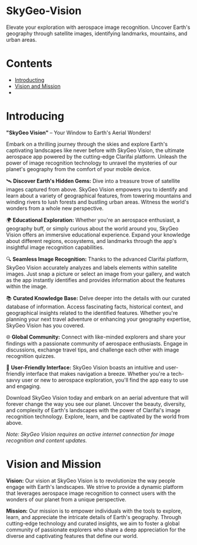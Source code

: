 # SkyGeo-Vision
Elevate your exploration with aerospace image recognition. Uncover Earth's geography through satellite images, identifying landmarks, mountains, and urban areas. 

# Contents
 - [Introducting](#introducing)
 - [Vision and Mission](#vision-and-mission)
 - 
# Introducing 

**"SkyGeo Vision"** – Your Window to Earth's Aerial Wonders!

Embark on a thrilling journey through the skies and explore Earth's captivating landscapes like never before with SkyGeo Vision, the ultimate aerospace app powered by the cutting-edge Clarifai platform. Unleash the power of image recognition technology to unravel the mysteries of our planet's geography from the comfort of your mobile device.

🛰️ **Discover Earth's Hidden Gems:** Dive into a treasure trove of satellite images captured from above. SkyGeo Vision empowers you to identify and learn about a variety of geographical features, from towering mountains and winding rivers to lush forests and bustling urban areas. Witness the world's wonders from a whole new perspective.

🌍 **Educational Exploration:** Whether you're an aerospace enthusiast, a geography buff, or simply curious about the world around you, SkyGeo Vision offers an immersive educational experience. Expand your knowledge about different regions, ecosystems, and landmarks through the app's insightful image recognition capabilities.

🔍 **Seamless Image Recognition:** Thanks to the advanced Clarifai platform, SkyGeo Vision accurately analyzes and labels elements within satellite images. Just snap a picture or select an image from your gallery, and watch as the app instantly identifies and provides information about the features within the image.

📚 **Curated Knowledge Base:** Delve deeper into the details with our curated database of information. Access fascinating facts, historical context, and geographical insights related to the identified features. Whether you're planning your next travel adventure or enhancing your geography expertise, SkyGeo Vision has you covered.

🌐 **Global Community:** Connect with like-minded explorers and share your findings with a passionate community of aerospace enthusiasts. Engage in discussions, exchange travel tips, and challenge each other with image recognition quizzes.

📸 **User-Friendly Interface:** SkyGeo Vision boasts an intuitive and user-friendly interface that makes navigation a breeze. Whether you're a tech-savvy user or new to aerospace exploration, you'll find the app easy to use and engaging.

Download SkyGeo Vision today and embark on an aerial adventure that will forever change the way you see our planet. Uncover the beauty, diversity, and complexity of Earth's landscapes with the power of Clarifai's image recognition technology. Explore, learn, and be captivated by the world from above.

*Note: SkyGeo Vision requires an active internet connection for image recognition and content updates.*

# Vision and Mission

**Vision:** Our vision at SkyGeo Vision is to revolutionize the way people engage with Earth's landscapes. We strive to provide a dynamic platform that leverages aerospace image recognition to connect users with the wonders of our planet from a unique perspective.

**Mission:** Our mission is to empower individuals with the tools to explore, learn, and appreciate the intricate details of Earth's geography. Through cutting-edge technology and curated insights, we aim to foster a global community of passionate explorers who share a deep appreciation for the diverse and captivating features that define our world.
